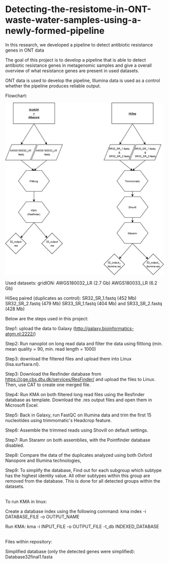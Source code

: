 # Detecting-the-resistome-in-ONT-waste-water-samples-using-a-newly-formed-pipeline
In this research, we developed a pipeline to detect antibiotic resistance genes in ONT data

The goal of this project is to develop a pipeline that is able to detect antibiotic resistance genes in metagenomic samples and give a overall overview of what resistance genes are present in used datasets.

ONT data is used to develop the pipeline, Illumina data is used as a control whether the pipeline produces reliable output.

Flowchart:

![](images/flowchart%20end.jpg)


Used datasets:
gridION:
AWGS180032_LR (2.7 Gb)
AWGS180033_LR (6.2 Gb)

HiSeq paired (duplicates as control):
SR32_SR_1.fastq (452 Mb)
SR32_SR_2.fastq (479 Mb)
SR33_SR_1.fastq (404 Mb)
and SR33_SR_2.fastq (428 Mb)

Below are the steps used in this project:

Step1:
upload the data to Galaxy (http://galaxy.bioinformatics-atgm.nl:2222/)

Step2:
Run nanoplot on long read data and filter the data using filtlong (min. mean quality = 90, min. read length = 1000)

Step3:
download the filtered files and upload them into Linux (lisa.surfsara.nl).

Step3:
Download the Resfinder database from https://cge.cbs.dtu.dk/services/ResFinder/ and upload the files to Linux. Then, use CAT to create one merged file.

Step4:
Run KMA on both filtered long read files using the Resfinder database as template. Download the .res output files and open them in Microsoft Excel.

Step5:
Back in Galaxy, run FastQC on Illumina data and trim the first 15 nucleotides using trimmomatic's Headcrop feature.

Step6:
Assemble the trimmed reads using Shovill on default settings.

Step7:
Run Staramr on both assemblies, with the Pointfinder database disabled.

Step8:
Compare the data of the duplicates analyzed using both Oxford Nanopore and Illumina technologies,

Step9:
To simplify the database, Find out for each subgroup which subtype has the highest identity value. All other subtypes within this group are removed from the database. This is done for all detected groups within the datasets.

\
To run KMA in linux:

Create a database index using the following command:
kma index -i DATABASE_FILE -o OUTPUT_NAME

Run KMA:
kma -i INPUT_FILE -o OUTPUT_FILE -t_db INDEXED_DATABASE

\
Files within repository:

Simplified database (only the detected genes were simplified): Database32final1.fasta

